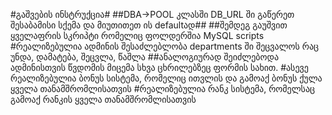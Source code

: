 #გაშვების ინსტრუქცია#
	##DBA->POOL  კლასში DB_URL ში გაწერეთ შესაბამისი სქემა და მიუთითეთ ის defaultად##
	##შემდეგ გაუშვით ყველაფრის სკრიპტი რომელიც ფოლდერშია MySQL scripts
#რეალიზებულია ადმინის შესაძლებლობა departments ში შეცვალოს რაც უნდა, დამატება, შეცვლა, წაშლა
	##ანალოგიურად შეიძლებოდა ადმინისთვის წვდომის მიცემა სხვა ცხრილებზეც ფორმის სახით.
#ასევე რეალიზებულია ბონუს სისტემა, რომელიც ითვლის და გამოაქ ბონუს ქულა ყველა თანამშრომლისათვის
#რეალიზებულია რანკ სისტემა, რომელსაც გამოაქ რანკის ყველა თანამშრომლისათვის